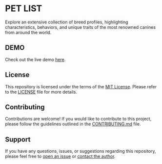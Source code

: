 # PET LIST

Explore an extensive collection of breed profiles, highlighting characteristics, behaviors, and unique traits of the most renowned canines from around the world.

## DEMO

Check out the live demo [here](https://my-pet-list-git-main-wellesleymussolini.vercel.app/).

## License

This repository is licensed under the terms of the [MIT License](LICENSE). Please refer to the <a href="/LICENSE">LICENSE</a> file for more details.

## Contributing

Contributions are welcome! If you would like to contribute to this project, please follow the guidelines outlined in the [CONTRIBUTING.md](CONTRIBUTING.md) file.

## Support

If you have any questions, issues, or suggestions regarding this repository, please feel free to [open an issue](../../issues) or [contact the author](mailto:iei.muss.dev@gmail.com).